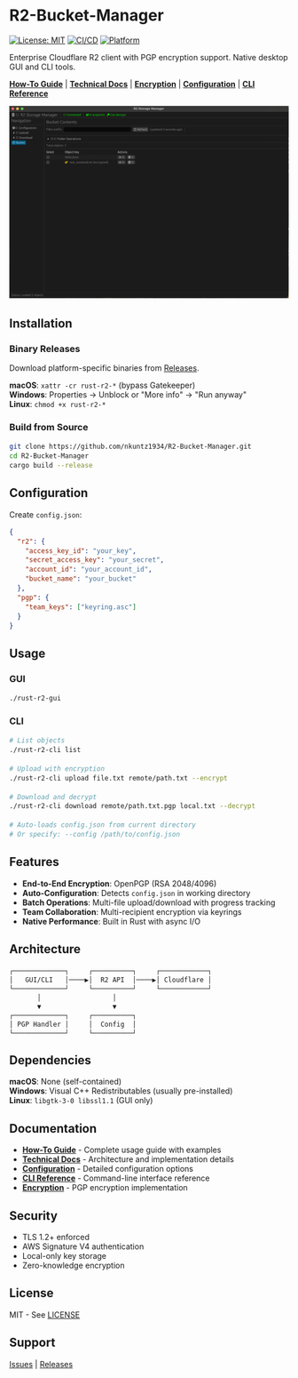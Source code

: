 # R2-Bucket-Manager

[![License: MIT](https://img.shields.io/badge/License-MIT-blue.svg)](LICENSE)
[![CI/CD](https://img.shields.io/badge/CI%2FCD-GitHub%20Actions-green)](https://github.com/nkuntz1934/R2-Bucket-Manager/actions)
[![Platform](https://img.shields.io/badge/Platform-Windows%20%7C%20macOS%20%7C%20Linux-blue)](https://github.com/nkuntz1934/R2-Bucket-Manager/releases)

Enterprise Cloudflare R2 client with PGP encryption support. Native desktop GUI and CLI tools.

**[How-To Guide](docs/HOW-TO.md)** | **[Technical Docs](docs/TECHNICAL.md)** | **[Encryption](docs/ENCRYPTION.md)** | **[Configuration](docs/CONFIGURATION.md)** | **[CLI Reference](docs/CLI_REFERENCE.md)**

![rust-r2 GUI Screenshot](docs/images/gui-screenshot.png)

## Installation

### Binary Releases

Download platform-specific binaries from [Releases](https://github.com/nkuntz1934/R2-Bucket-Manager/releases).

**macOS**: `xattr -cr rust-r2-*` (bypass Gatekeeper)  
**Windows**: Properties → Unblock or "More info" → "Run anyway"  
**Linux**: `chmod +x rust-r2-*`

### Build from Source

```bash
git clone https://github.com/nkuntz1934/R2-Bucket-Manager.git
cd R2-Bucket-Manager
cargo build --release
```

## Configuration

Create `config.json`:

```json
{
  "r2": {
    "access_key_id": "your_key",
    "secret_access_key": "your_secret",
    "account_id": "your_account_id",
    "bucket_name": "your_bucket"
  },
  "pgp": {
    "team_keys": ["keyring.asc"]
  }
}
```

## Usage

### GUI
```bash
./rust-r2-gui
```

### CLI
```bash
# List objects
./rust-r2-cli list

# Upload with encryption
./rust-r2-cli upload file.txt remote/path.txt --encrypt

# Download and decrypt
./rust-r2-cli download remote/path.txt.pgp local.txt --decrypt

# Auto-loads config.json from current directory
# Or specify: --config /path/to/config.json
```

## Features

- **End-to-End Encryption**: OpenPGP (RSA 2048/4096)
- **Auto-Configuration**: Detects `config.json` in working directory
- **Batch Operations**: Multi-file upload/download with progress tracking
- **Team Collaboration**: Multi-recipient encryption via keyrings
- **Native Performance**: Built in Rust with async I/O

## Architecture

```
┌─────────────┐     ┌──────────┐     ┌────────────┐
│   GUI/CLI   │────▶│  R2 API  │────▶│ Cloudflare │
└─────────────┘     └──────────┘     └────────────┘
       │                  │
       ▼                  ▼
┌─────────────┐     ┌──────────┐
│ PGP Handler │     │  Config  │
└─────────────┘     └──────────┘
```

## Dependencies

**macOS**: None (self-contained)  
**Windows**: Visual C++ Redistributables (usually pre-installed)  
**Linux**: `libgtk-3-0 libssl1.1` (GUI only)

## Documentation

- **[How-To Guide](docs/HOW-TO.md)** - Complete usage guide with examples
- **[Technical Docs](docs/TECHNICAL.md)** - Architecture and implementation details
- **[Configuration](docs/CONFIGURATION.md)** - Detailed configuration options
- **[CLI Reference](docs/CLI_REFERENCE.md)** - Command-line interface reference
- **[Encryption](docs/ENCRYPTION.md)** - PGP encryption implementation

## Security

- TLS 1.2+ enforced
- AWS Signature V4 authentication
- Local-only key storage
- Zero-knowledge encryption

## License

MIT - See [LICENSE](LICENSE)

## Support

[Issues](https://github.com/nkuntz1934/R2-Bucket-Manager/issues) | [Releases](https://github.com/nkuntz1934/R2-Bucket-Manager/releases)
